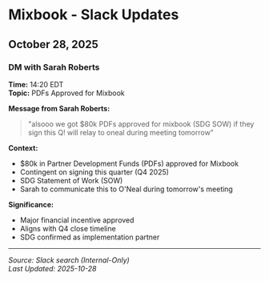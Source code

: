 # Mixbook - Slack Updates

## October 28, 2025

### DM with Sarah Roberts
**Time:** 14:20 EDT  
**Topic:** PDFs Approved for Mixbook

**Message from Sarah Roberts:**
> "alsooo we got $80k PDFs approved for mixbook (SDG SOW) if they sign this Q! will relay to oneal during meeting tomorrow"

**Context:**
- $80k in Partner Development Funds (PDFs) approved for Mixbook
- Contingent on signing this quarter (Q4 2025)
- SDG Statement of Work (SOW)
- Sarah to communicate this to O'Neal during tomorrow's meeting

**Significance:**
- Major financial incentive approved
- Aligns with Q4 close timeline
- SDG confirmed as implementation partner

---

*Source: Slack search (Internal-Only)*  
*Last Updated: 2025-10-28*

